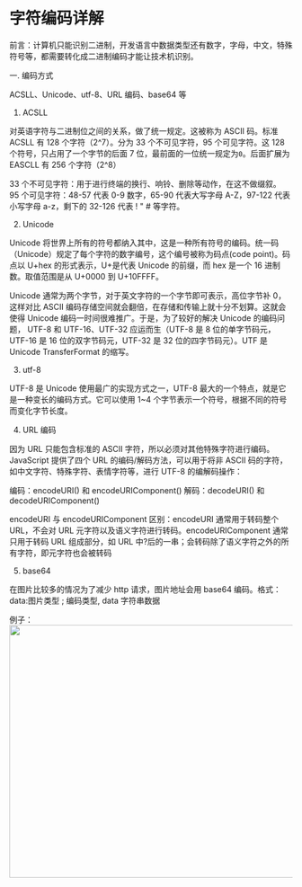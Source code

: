 # 字符编码详解

前言：计算机只能识别二进制，开发语言中数据类型还有数字，字母，中文，特殊符号等，都需要转化成二进制编码才能让技术机识别。

一. 编码方式

ACSLL、Unicode、utf-8、URL 编码、base64 等

1. ACSLL

对英语字符与二进制位之间的关系，做了统一规定。这被称为 ASCII 码。标准 ACSLL 有 128 个字符（2^7）。分为 33 个不可见字符，95 个可见字符。这 128 个符号，只占用了一个字节的后面 7 位，最前面的一位统一规定为`0`。后面扩展为 EASCLL 有 256 个字符（2^8）

33 个不可见字符：用于进行终端的换行、响铃、删除等动作，在这不做缀叙。
95 个可见字符：48-57 代表 0-9 数字，65-90 代表大写字母 A-Z，97-122 代表小写字母 a-z，剩下的 32-126 代表 ! " # 等字符。

2. Unicode

Unicode 将世界上所有的符号都纳入其中，这是一种所有符号的编码。统一码（Unicode）规定了每个字符的数字编号，这个编号被称为码点(code point)。码点以 U+hex 的形式表示，U+是代表 Unicode 的前缀，而 hex 是一个 16 进制数。取值范围是从 U+0000 到 U+10FFFF。

Unicode 通常为两个字节，对于英文字符的一个字节即可表示，高位字节补 0，这样对比 ASCII 编码存储空间就会翻倍，在存储和传输上就十分不划算。这就会使得 Unicode 编码一时间很难推广。于是，为了较好的解决 Unicode 的编码问题， UTF-8 和 UTF-16、UTF-32 应运而生（UTF-8 是 8 位的单字节码元，UTF-16 是 16 位的双字节码元，UTF-32 是 32 位的四字节码元）。UTF 是 Unicode TransferFormat 的缩写。

3. utf-8

UTF-8 是 Unicode 使用最广的实现方式之一，UTF-8 最大的一个特点，就是它是一种变长的编码方式。它可以使用 1~4 个字节表示一个符号，根据不同的符号而变化字节长度。

4. URL 编码

因为 URL 只能包含标准的 ASCII 字符，所以必须对其他特殊字符进行编码。
JavaScript 提供了四个 URL 的编码/解码方法，可以用于将非 ASCII 码的字符，如中文字符、特殊字符、表情字符等，进行 UTF-8 的编解码操作：

编码：encodeURI() 和 encodeURIComponent()
解码：decodeURI() 和 decodeURIComponent()

encodeURI 与 encodeURIComponent 区别：encodeURI 通常用于转码整个 URL，不会对 URL 元字符以及语义字符进行转码。encodeURIComponent 通常只用于转码 URL 组成部分，如 URL 中?后的一串；会转码除了语义字符之外的所有字符，即元字符也会被转码

5. base64

在图片比较多的情况为了减少 http 请求，图片地址会用 base64 编码。格式：data:图片类型 ; 编码类型, data 字符串数据

例子：<img width="900" height="450" src="data:image/png;base64,iVBORw0KGgoAAAANSUhEUgAAAGMAAAAqCAYAAA...."/>

